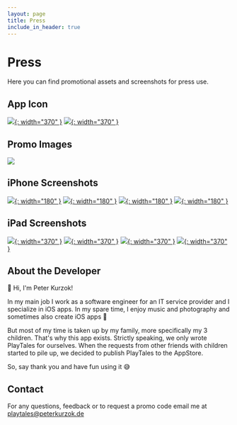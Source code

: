 ```yaml
---
layout: page
title: Press
include_in_header: true
---
```


# Press

Here you can find promotional assets and screenshots for press use.

## App Icon

[![](/assets/appicon.png){: width="370" }](/assets/appicon.png)
[![](/assets/appicon-squircle.png){: width="370" }](/assets/appicon-squircle.png)

## Promo Images

[![](/assets/Promo.png)](/assets/Promo.png)


## iPhone Screenshots

[![](/assets/store-screenshots/iPhone/01.png){: width="180" }](/assets/store-screenshots/iPhone/01.png)
[![](/assets/store-screenshots/iPhone/02.png){: width="180" }](/assets/store-screenshots/iPhone/02.png)
[![](/assets/store-screenshots/iPhone/03.png){: width="180" }](/assets/store-screenshots/iPhone/03.png)
[![](/assets/store-screenshots/iPhone/04.png){: width="180" }](/assets/store-screenshots/iPhone/04.png)

## iPad Screenshots

[![](/assets/store-screenshots/iPad/01.png){: width="370" }](/assets/store-screenshots/iPad/01.png)
[![](/assets/store-screenshots/iPad/02.png){: width="370" }](/assets/store-screenshots/iPad/02.png)
[![](/assets/store-screenshots/iPad/03.png){: width="370" }](/assets/store-screenshots/iPad/03.png)
[![](/assets/store-screenshots/iPad/04.png){: width="370" }](/assets/store-screenshots/iPad/04.png)

## About the Developer

👋 Hi, I'm Peter Kurzok!

In my main job I work as a software engineer for an IT service provider and I specialize in iOS apps. In my spare time, I enjoy music and photography and sometimes also create iOS apps 🙈

But most of my time is taken up by my family, more specifically my 3 children. That's why this app exists. Strictly speaking, we only wrote PlayTales for ourselves. When the requests from other friends with children started to pile up, we decided to publish PlayTales to the AppStore.

So, say thank you and have fun using it 😅

## Contact
For any questions, feedback or to request a promo code email me at [playtales@peterkurzok.de](mailto:playtales@peterkurzok.de)